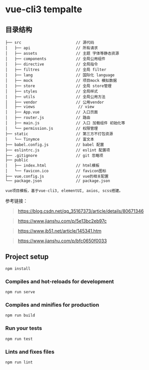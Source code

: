 # vue-cli3 tempalte

## 目录结构
```
├── src                        // 源代码
│   ├── api                    // 所有请求
│   ├── assets                 // 主题 字体等静态资源
│   ├── components             // 全局公用组件
│   ├── directive              // 全局指令
│   ├── filtres                // 全局 filter
│   ├── lang                   // 国际化 language
│   ├── mock                   // 项目mock 模拟数据
│   ├── store                  // 全局 store管理
│   ├── styles                 // 全局样式
│   ├── utils                  // 全局公用方法
│   ├── vendor                 // 公用vendor
│   ├── views                   // view
│   ├── App.vue                // 入口页面
│   ├── router.js              // 路由
│   ├── main.js                // 入口 加载组件 初始化等
│   └── permission.js          // 权限管理
├── static                     // 第三方不打包资源
│   └── Tinymce                // 富文本
├── babel.config.js            // babel 配置
├── eslintrc.js                // eslint 配置项
├── .gitignore                 // git 忽略项
├── public                     
│   ├── index.html             // html模板
│   └── favicon.ico            // favicon图标
├── vue.config.js              // vue的相关配置
└── package.json               // package.json
```

`vue项目模板，基于vue-cli3, elementUI, axios, scss搭建。`

参考链接：

>https://blog.csdn.net/qq_35167373/article/details/80671346

>https://www.jianshu.com/p/5e13bc2eb97c

>https://www.jb51.net/article/145341.htm

>https://www.jianshu.com/p/bfc0650f0033

## Project setup
```
npm install
```

### Compiles and hot-reloads for development
```
npm run serve
```

### Compiles and minifies for production
```
npm run build
```

### Run your tests
```
npm run test
```

### Lints and fixes files
```
npm run lint
```
